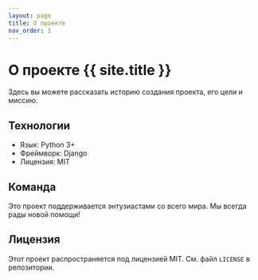 ```yaml
---
layout: page
title: О проекте
nav_order: 1
---
```


# О проекте {{ site.title }}

Здесь вы можете рассказать историю создания проекта, его цели и миссию.

## Технологии

*   Язык: Python 3+
*   Фреймворк: Django
*   Лицензия: MIT

## Команда

Это проект поддерживается энтузиастами со всего мира. Мы всегда рады новой помощи!

## Лицензия

Этот проект распространяется под лицензией MIT. См. файл `LICENSE` в репозитории.